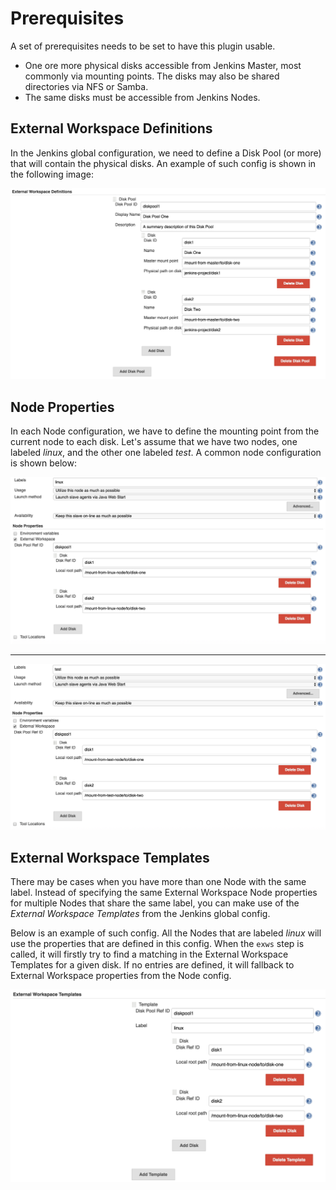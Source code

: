 # Prerequisites
A set of prerequisites needs to be set to have this plugin usable.

 - One ore more physical disks accessible from Jenkins Master, most commonly via mounting points.
The disks may also be shared directories via NFS or Samba.
 - The same disks must be accessible from Jenkins Nodes.

## External Workspace Definitions

In the Jenkins global configuration, we need to define a Disk Pool (or more) that will contain the physical disks.
An example of such config is shown in the following image:

![External Workspace Definitions](img/external-workspace-definitions.png)

## Node Properties

In each Node configuration, we have to define the mounting point from the current node to each disk.
Let's assume that we have two nodes, one labeled _linux_, and the other one labeled _test_.
A common node configuration is shown below:

![Linux Node Properties](img/linux-node-config.png)
___

![Test Node Properties](img/test-node-config.png)

## External Workspace Templates

There may be cases when you have more than one Node with the same label.
Instead of specifying the same External Workspace Node properties for multiple Nodes that share the same label,
you can make use of the _External Workspace Templates_ from the Jenkins global config.

Below is an example of such config.
All the Nodes that are labeled _linux_ will use the properties that are defined in this config.
When the `exws` step is called, it will firstly try to find a matching in the External Workspace Templates for a given disk.
If no entries are defined, it will fallback to External Workspace properties from the Node config.

![External Workspace Templates](img/external-workspace-templates.png)
